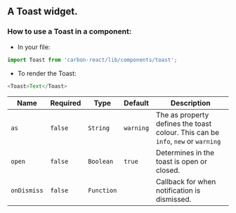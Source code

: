 ## A Toast widget.

### How to use a Toast in a component:

* In your file:

```javascript
import Toast from 'carbon-react/lib/components/toast';
```

* To render the Toast:

```javascript
<Toast>Text</Toast>
```


| Name          | Required       | Type           | Default       | Description   |
| ------------- |  ------------- |  ------------- | ------------- | ------------- |
| `as`          | `false`        | `String`       | `warning`     | The as property defines the toast colour. This can be `info`, `new` or `warning`  |
| `open`        | `false`        | `Boolean`      | `true`        | Determines in the toast is open or closed.  |
| `onDismiss`   | `false`        | `Function`     |               | Callback for when notification is dismissed.  |

